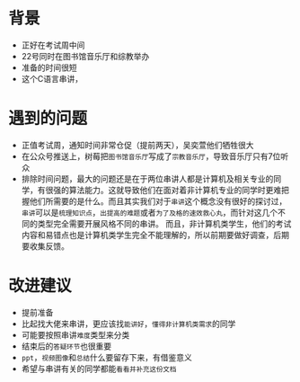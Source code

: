 <!-- 2018-06-22 18:28:08 -->
<!-- 2018 上半年 期末串讲 记录 -->

# 背景

- 正好在考试周中间
- 22号同时在图书馆音乐厅和综教举办
- 准备的时间很短
- 这个C语言串讲，

# 遇到的问题

- 正值考试周，通知时间非常仓促（提前两天），吴奕萱他们牺牲很大
- 在公众号推送上，树莓把`图书馆音乐厅`写成了`宗教音乐厅`，导致音乐厅只有7位听众
- 排除时间问题，最大的问题还是在于两位串讲人都是计算机及相关专业的同学，有很强的算法能力。这就导致他们在面对着非计算机专业的同学时更难把握他们所需要的是什么。而且其实我们对于`串讲`这个概念没有很好的探讨过，`串讲`可以是`梳理知识点`，`出提高的难题`或者`为了及格的速效救心丸`，而针对这几个不同的类型完全需要开展风格不同的串讲。  而且，非计算机类学生，他们的考试内容和易错点也是计算机类学生完全不能理解的，所以前期要做好调查，后期要收集反馈。

# 改进建议

- 提前准备
- 比起找大佬来串讲，更应该找`能讲好`，`懂得非计算机类需求`的同学
- 可能要按照串讲`难度`类型来分类
- 结束后的`答疑环节`也很重要
- `ppt`，`视频图像`和`总结`什么要留存下来，有借鉴意义
- 希望与串讲有关的同学都能`看看并补充这份文档`
